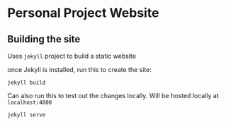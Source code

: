 # Personal Project Website

## Building the site

Uses `jekyll` project to build a static website

once Jekyll is installed, run this to create the site:

```
jekyll build
```

Can also run this to test out the changes locally. Will be hosted locally at `localhost:4000`
```
jekyll serve
```